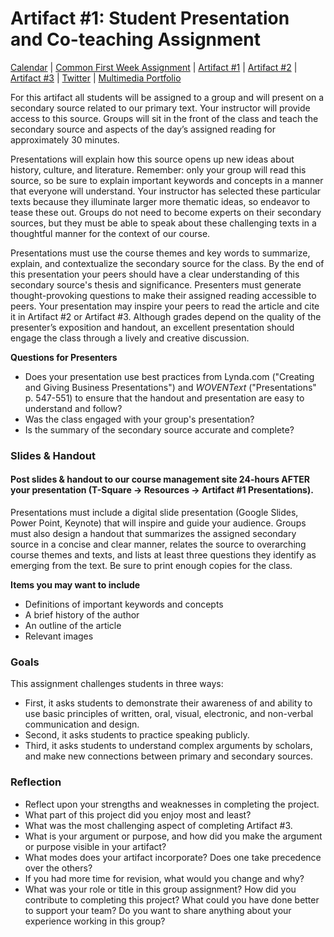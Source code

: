 <link rel="shortcut icon" href="https://kholterhoff.github.io/F17_ENG_1102/favicon.ico" type="image/x-icon">
<link rel="icon" href="https://kholterhoff.github.io/F17_ENG_1102/favicon.ico" type="image/x-icon">

<h1>Artifact #1: Student Presentation and Co-teaching Assignment</h1>

<a href="https://kholterhoff.github.io/F17_ENG_1102/Victorians_In_Cyberspace">Calendar</a>  |  <a href="https://kholterhoff.github.io/F17_ENG_1102/Common_First_Week_Assignment">Common First Week Assignment</a> | <a href="https://kholterhoff.github.io/F17_ENG_1102/Artifact_1">Artifact #1</a> |  <a href="https://kholterhoff.github.io/F17_ENG_1102/Artifact_2">Artifact #2</a> |  <a href="https://kholterhoff.github.io/F17_ENG_1102/Artifact_3">Artifact #3</a> |  <a href="https://kholterhoff.github.io/F17_ENG_1102/Twitter">Twitter</a> | <a href="https://kholterhoff.github.io/F17_ENG_1102/Multimedia_Portfolio">Multimedia Portfolio</a>

For this artifact all students will be assigned to a group and will present on a secondary source related to our primary text. Your instructor will provide access to this source. Groups will sit in the front of the class and teach the secondary source and aspects of the day’s assigned reading for approximately 30 minutes. 

Presentations will explain how this source opens up new ideas about history, culture, and literature. Remember: only your group will read this source, so be sure to explain important keywords and concepts in a manner that everyone will understand. Your instructor has selected these particular texts because they illuminate larger more thematic ideas, so endeavor to tease these out. Groups do not need to become experts on their secondary sources, but they must be able to speak about these challenging texts in a thoughtful manner for the context of our course. 

Presentations must use the course themes and key words to summarize, explain, and contextualize the secondary source for the class. By the end of this presentation your peers should have a clear understanding of this secondary source's thesis and significance. Presenters must generate thought-provoking questions to make their assigned reading accessible to peers. Your presentation may inspire your peers to read the article and cite it in Artifact #2 or Artifact #3. Although grades depend on the quality of the presenter’s exposition and handout, an excellent presentation should engage the class through a lively and creative discussion.

**Questions for Presenters**
* Does your presentation use best practices from Lynda.com ("Creating and Giving Business Presentations") and _WOVENText_ ("Presentations" p. 547-551) to ensure that the handout and presentation are easy to understand and follow?
* Was the class engaged with your group's presentation? 
* Is the summary of the secondary source accurate and complete?


<h3>Slides & Handout</h3>
<h4>Post slides & handout to our course management site 24-hours AFTER your presentation (T-Square -> Resources -> Artifact #1 Presentations).</h4>

Presentations must include a digital slide presentation (Google Slides, Power Point, Keynote) that will inspire and guide your audience. Groups must also design a handout that summarizes the assigned secondary source in a concise and clear manner, relates the source to overarching course themes and texts, and lists at least three questions they identify as emerging from the text. Be sure to print enough copies for the class.

**Items you may want to include**
* Definitions of important keywords and concepts
* A brief history of the author
* An outline of the article
* Relevant images


<h3>Goals</h3>

This assignment challenges students in three ways:

* First, it asks students to demonstrate their awareness of and ability to use basic principles of written, oral, visual, electronic, and non-verbal communication and design.
* Second, it asks students to practice speaking publicly.
* Third, it asks students to understand complex arguments by scholars, and make new connections between primary and secondary sources.


<h3>Reflection</h3>

* Reflect upon your strengths and weaknesses in completing the project.
* What part of this project did you enjoy most and least?
* What was the most challenging aspect of completing Artifact #3.
* What is your argument or purpose, and how did you make the argument or purpose visible in your artifact?
* What modes does your artifact incorporate? Does one take precedence over the others?
* If you had more time for revision, what would you change and why?
* What was your role or title in this group assignment? How did you contribute to completing this project? What could you have done better to support your team? Do you want to share anything about your experience working in this group?
